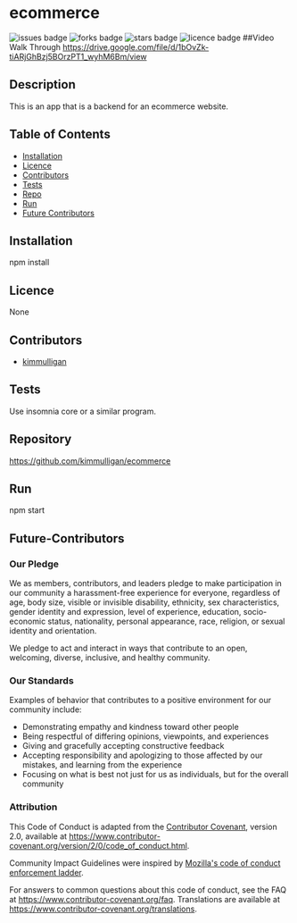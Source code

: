 # ecommerce


 ![issues badge](https://img.shields.io/github/issues/ecommerce/ecommerce)
    ![forks badge](https://img.shields.io/github/forks/ecommerce/ecommerce)
    ![stars badge](https://img.shields.io/github/stars/ecommerce/ecommerce)
    ![licence badge](https://img.shields.io/github/licence/ecommerce/ecommerce)
##Video Walk Through
https://drive.google.com/file/d/1bOvZk-tiARjGhBzj5BOrzPT1_wyhM6Bm/view

## Description
This is an app that is a backend for an ecommerce website. 
## Table of Contents
* [Installation](#installation)
* [Licence](#licence)
* [Contributors](#contributors)
* [Tests](#tests)
* [Repo](#repository)
* [Run](#run)
* [Future Contributors](#future-contributors)
## Installation
npm install
## Licence
None
## Contributors
* [kimmulligan](https://github.com/kimmulligan)

## Tests
Use insomnia core or a similar program.

## Repository
 https://github.com/kimmulligan/ecommerce

## Run
npm start
## Future-Contributors
### Our Pledge

We as members, contributors, and leaders pledge to make participation in our
community a harassment-free experience for everyone, regardless of age, body
size, visible or invisible disability, ethnicity, sex characteristics, gender
identity and expression, level of experience, education, socio-economic status,
nationality, personal appearance, race, religion, or sexual identity
and orientation.

We pledge to act and interact in ways that contribute to an open, welcoming,
diverse, inclusive, and healthy community.

### Our Standards

Examples of behavior that contributes to a positive environment for our
community include:

* Demonstrating empathy and kindness toward other people
* Being respectful of differing opinions, viewpoints, and experiences
* Giving and gracefully accepting constructive feedback
* Accepting responsibility and apologizing to those affected by our mistakes,
  and learning from the experience
* Focusing on what is best not just for us as individuals, but for the
  overall community

### Attribution

This Code of Conduct is adapted from the [Contributor Covenant][homepage],
version 2.0, available at
https://www.contributor-covenant.org/version/2/0/code_of_conduct.html.

Community Impact Guidelines were inspired by [Mozilla's code of conduct
enforcement ladder](https://github.com/mozilla/diversity).

[homepage]: https://www.contributor-covenant.org

For answers to common questions about this code of conduct, see the FAQ at
https://www.contributor-covenant.org/faq. Translations are available at
https://www.contributor-covenant.org/translations.